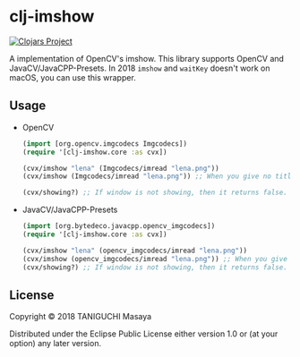 # clj-imshow

[![Clojars Project](https://img.shields.io/clojars/v/clj-imshow.svg)](https://clojars.org/clj-imshow)

A implementation of OpenCV's imshow. This library supports OpenCV and JavaCV/JavaCPP-Presets. In 2018 `imshow` and `waitKey` doesn't work on macOS, you can use this wrapper.

## Usage

- OpenCV
    ```clojure
    (import [org.opencv.imgcodecs Imgcodecs])
    (require '[clj-imshow.core :as cvx])
    
    (cvx/imshow "lena" (Imgcodecs/imread "lena.png"))
    (cvx/imshow (Imgcodecs/imread "lena.png")) ;; When you give no title, title is "Untitled"

    (cvx/showing?) ;; If window is not showing, then it returns false.
    ```

- JavaCV/JavaCPP-Presets
    ```clojure
    (import [org.bytedeco.javacpp.opencv_imgcodecs])
    (require '[clj-imshow.core :as cvx])
    
    (cvx/imshow "lena" (opencv_imgcodecs/imread "lena.png"))
    (cvx/imshow (opencv_imgcodecs/imread "lena.png")) ;; When you give no title, title is "Untitled"
    (cvx/showing?) ;; If window is not showing, then it returns false.
    ```

## License

Copyright © 2018 TANIGUCHI Masaya

Distributed under the Eclipse Public License either version 1.0 or (at
your option) any later version.
